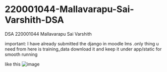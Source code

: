 # 220001044-Mallavarapu-Sai-Varshith-DSA
DSA 220001044 Mallavarapu Sai Varshith

important: I have already submitted the django in moodle lms .only thing u need from here is training_data download it and keep it under app/static for smooth running

 like this ![image](https://github.com/SaiVarshithBeginner/220001044-Mallavarapu-Sai-Varshith-DSA/assets/117940405/8a091fc6-8375-4d2e-8300-ceeb54c470c4)

